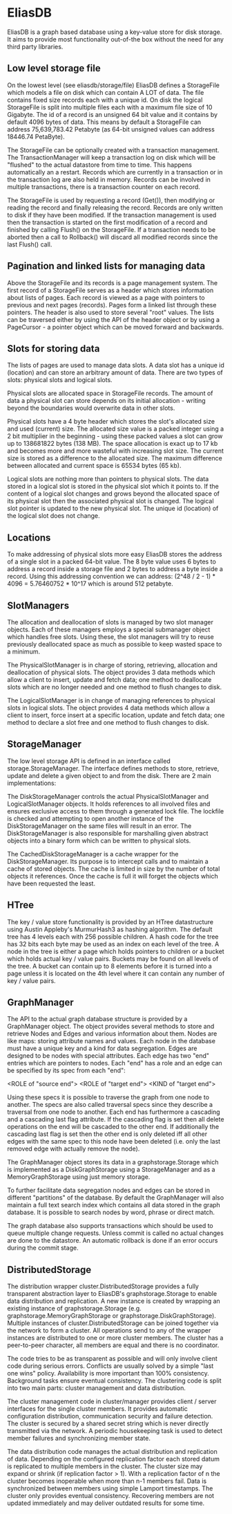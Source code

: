EliasDB
=======
EliasDB is a graph based database using a key-value store for disk storage. It aims to provide most functionality out-of-the box without the need for any third party libraries.

Low level storage file
----------------------
On the lowest level (see eliasdb/storage/file) EliasDB defines a StorageFile which models a file on disk which can contain A LOT of data. The file contains fixed size records each with a unique id. On disk the logical StorageFile is split into multiple files each with a maximum file size of 10 Gigabyte. The id of a record is an unsigned 64 bit value and it contains by default 4096 bytes of data. This means by default a StorageFile can address 75,639,783.42 Petabyte (as 64-bit unsigned values can address 18446.74 PetaByte).

The StorageFile can be optionally created with a transaction management. The TransactionManager will keep a transaction log on disk which will be "flushed" to the actual datastore from time to time. This happens automatically an a restart. Records which are currently in a transaction or in the transaction log are also held in memory. Records can be involved in multiple transactions, there is a transaction counter on each record.

The StorageFile is used by requesting a record (Get()), then modifying or reading the record and finally releasing the record. Records are only written to disk if they have been modified. If the transaction management is used then the transaction is started on the first modification of a record and finished by calling Flush() on the StorageFile. If a transaction needs to be aborted then a call to Rollback() will discard all modified records since the last Flush() call.


Pagination and linked lists for managing data
---------------------------------------------
Above the StorageFile and its records is a page management system. The first record of a StorageFile serves as a header which stores information about lists of pages. Each record is viewed as a page with pointers to previous and next pages (records). Pages form a linked list through these pointers. The header is also used to store several "root" values. The lists can be traversed either by using the API of the header object or by using a PageCursor - a pointer object which can be moved forward and backwards.


Slots for storing data
----------------------------------
The lists of pages are used to manage data slots. A data slot has a unique id (location) and can store an arbitrary amount of data. There are two types of slots: physical slots and logical slots.

Physical slots are allocated space in StorageFile records. The amount of data a physical slot can store depends on its initial allocation - writing beyond the boundaries would overwrite data in other slots.

Physical slots have a 4 byte header which stores the slot's allocated size and used (current) size. The allocated size value is a packed integer using a 2 bit multiplier in the beginning - using these packed values a slot can grow up to 138681822 bytes (138 MB). The space allocation is exact up to 17 kb and becomes more and more wasteful with increasing slot size. The current size is stored as a difference to the allocated size. The maximum difference between allocated and current space is 65534 bytes (65 kb).

Logical slots are nothing more than pointers to physical slots. The data stored in a logical slot is stored in the physical slot which it points to. If the content of a logical slot changes and grows beyond the allocated space of its physical slot then the associated physical slot is changed. The logical slot pointer is updated to the new physical slot. The unique id (location) of the logical slot does not change.


Locations
---------
To make addressing of physical slots more easy EliasDB stores the address of a single slot in a packed 64-bit value. The 8 byte value uses 6 bytes to address a record inside a storage file and 2 bytes to address a byte inside a record. Using this addressing convention we can address: (2^48 / 2 - 1) * 4096 = 5.76460752 * 10^17 which is around 512 petabyte.


SlotManagers
------------
The allocation and deallocation of slots is managed by two slot manager objects. Each of these managers employs a special submanager object which handles free slots. Using these, the slot managers will try to reuse previously deallocated space as much as possible to keep wasted space to a minimum.

The PhysicalSlotManager is in charge of storing, retrieving, allocation and deallocation of physical slots. The object provides 3 data methods which allow a client to insert, update and fetch data; one method to deallocate slots which are no longer needed and one method to flush changes to disk.

The LogicalSlotManager is in change of managing references to physical slots in logical slots. The object provides 4 data methods which allow a client to insert, force insert at a specific location, update and fetch data; one method to declare a slot free and one method to flush changes to disk.


StorageManager
--------------
The low level storage API is defined in an interface called storage.StorageManager. The interface defines methods to store, retrieve, update and delete a given object to and from the disk. There are 2 main implementations:

The DiskStorageManager controls the actual PhysicalSlotManager and LogicalSlotManager objects. It holds references to all involved files and ensures exclusive access to them through a generated lock file. The lockfile is checked and attempting to open another instance of the DiskStorageManager on the same files will result in an error. The DiskStorageManager is also responsible for marshalling given abstract objects into a binary form which can be written to physical slots.

The CachedDiskStorageManager is a cache wrapper for the DiskStorageManager. Its purpose is to intercept calls and to maintain a cache of stored objects. The cache is limited in size by the number of total objects it references. Once the cache is full it will forget the objects which have been requested the least.


HTree
-----
The key / value store functionality is provided by an HTree datastructure using Austin Appleby's MurmurHash3 as hashing algorithm. The default tree has 4 levels each with 256 possible children. A hash code for the tree has 32 bits each byte may be used as an index on each level of the tree. A node in the tree is either a page which holds pointers to children or a bucket which holds actual key / value pairs. Buckets may be found on all levels of the tree. A bucket can contain up to 8 elements before it is turned into a page unless it is located on the 4th level where it can contain any number of key / value pairs.


GraphManager
------------
The API to the actual graph database structure is provided by a GraphManager object. The object provides several methods to store and retrieve Nodes and Edges and various information about them. Nodes are like maps: storing attribute names and values. Each node in the database must have a unique key and a kind for data segregation. Edges are designed to be nodes with special attributes. Each edge has two "end" entries which are pointers to nodes. Each "end" has a role and an edge can be specified by its spec from each "end":

<ROLE of "source end"> <KIND of edge> <ROLE of "target end"> <KIND of "target end">

Using these specs it is possible to traverse the graph from one node to another. The specs are also called traversal specs since they describe a traversal from one node to another. Each end has furthermore a cascading and a cascading last flag attribute. If the cascading flag is set then all delete operations on the end will be cascaded to the other end. If additionally the cascading last flag is set then the other end is only deleted iff all other edges with the same spec to this node have been deleted (i.e. only the last removed edge with actually remove the node).

The GraphManager object stores its data in a graphstorage.Storage which is implemented as a DiskGraphStorage using a StorageManager and as a MemoryGraphStorage using just memory storage.

To further facilitate data segregation nodes and edges can be stored in different "partitions" of the database. By default the GraphManager will also maintain a full text search index which contains all data stored in the graph database. It is possible to search nodes by word, phrase or direct match.

The graph database also supports transactions which should be used to queue multiple change requests. Unless commit is called no actual changes are done to the datastore. An automatic rollback is done if an error occurs during the commit stage.


DistributedStorage
------------------
The distribution wrapper cluster.DistributedStorage provides a fully transparent abstraction layer to EliasDB's graphstorage.Storage to enable data distribution and replication. A new instance is created by wrapping an existing instance of graphstorage.Storage (e.g. graphstorage.MemoryGraphStorage or graphstorage.DiskGraphStorage). Multiple instances of cluster.DistributedStorage can be joined together via the network to form a cluster. All operations send to any of the wrapper instances are distributed to one or more cluster members. The cluster has a peer-to-peer character, all members are equal and there is no coordinator.

The code tries to be as transparent as possible and will only involve client code during serious errors. Conflicts are usually solved by a simple "last one wins" policy. Availability is more important than 100% consistency. Background tasks ensure eventual consistency. The clustering code is split into two main parts: cluster management and data distribution.

The cluster management code in cluster/manager provides client / server interfaces for the single cluster members. It provides automatic configuration distribution, communication security and failure detection. The cluster is secured by a shared secret string which is never directly transmitted via the network. A periodic housekeeping task is used to detect member failures and synchronizing member state.

The data distribution code manages the actual distribution and replication of data. Depending on the configured replication factor each stored datum is replicated to multiple members in the cluster. The cluster size may expand or shrink (if replication factor > 1). With a replication factor of n the cluster becomes inoperable when more than n-1 members fail. Data is synchronized between members using simple Lamport timestamps. The cluster only provides eventual consistency. Recovering members are not updated immediately and may deliver outdated results for some time.
